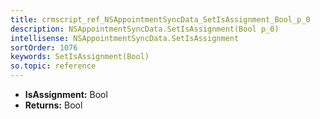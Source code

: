 ```yaml
---
title: crmscript_ref_NSAppointmentSyncData_SetIsAssignment_Bool_p_0
description: NSAppointmentSyncData.SetIsAssignment(Bool p_0)
intellisense: NSAppointmentSyncData.SetIsAssignment
sortOrder: 1076
keywords: SetIsAssignment(Bool)
so.topic: reference
---
```



* **IsAssignment:** Bool
* **Returns:** Bool


